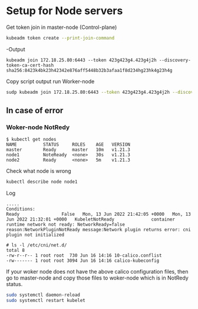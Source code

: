 # Setup for Node servers


Get token join in master-node (Control-plane)
```bash
kubeadm token create --print-join-command 
```
-Output
```
kubeadm join 172.18.25.80:6443 --token 423g423g4.423g4j2h --discovery-token-ca-cert-hash sha256:8423k4bk23h42342e876aff5448b32b3afaa1f8d234hg23hk4g23h4g
```

Copy script output run Worker-node
```bash
sudp kubeadm join 172.18.25.80:6443 --token 423g423g4.423g4j2h --discovery-token-ca-cert-hash sha256:8423k4bk23h42342e876aff5448b32b3afaa1f8d234hg23hk4g23h4g
```


## In case of error
### Woker-node NotRedy
```
$ kubectl get nodes
NAME          STATUS     ROLES    AGE   VERSION
master        Ready      master   10m   v1.21.3
node1         NoteReady  <none>   30s   v1.21.3
node2         Ready      <none>   5m    v1.21.3
```
Check what node is wrong
```bash
kubectl describe node node1
```

Log
```
.....
Conditions:
Ready                False   Mon, 13 Jun 2022 21:42:05 +0000   Mon, 13 Jun 2022 21:32:01 +0000   KubeletNotReady              container runtime network not ready: NetworkReady=false reason:NetworkPluginNotReady message:Network plugin returns error: cni plugin not initialized
```


```
# ls -l /etc/cni/net.d/
total 8
-rw-r--r-- 1 root root  730 Jun 16 14:16 10-calico.conflist
-rw------- 1 root root 3094 Jun 16 14:16 calico-kubeconfig
```
If your woker node does not have the above calico configuration files, then go to master-node and copy those files to woker-node which is in NotRedy status.

```bash
sudo systemctl daemon-reload
sudo systemctl restart kubelet
```